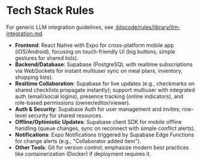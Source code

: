 # Tech Stack Rules

For generic LLM integration guidelines, see [.kilocode/rules/library/llm-integration.md](.kilocode/rules/library/llm-integration.md).

- **Frontend**: React Native with Expo for cross-platform mobile app (iOS/Android), focusing on touch-friendly UI (big buttons, simple gestures for shared lists).
- **Backend/Database**: Supabase (PostgreSQL with realtime subscriptions via WebSockets for instant multiuser sync on meal plans, inventory, shopping lists).
- **Realtime Collaboration**: Supabase for live updates (e.g., checkmarks on shared checklists propagate instantly); support multiuser with integrated auth (email/social logins), presence tracking (online indicators), and role-based permissions (owner/editor/viewer).
- **Auth & Security**: Supabase Auth for user management and invites; row-level security for shared resources.
- **Offline/Optimistic Updates**: Supabase client SDK for mobile offline handling (queue changes, sync on reconnect with simple conflict alerts).
- **Notifications**: Expo Notifications triggered by Supabase Edge Functions for change alerts (e.g., "Collaborator added item").
- **Other Tools**: Git for version control; emphasize modern best practices like containerization (Docker) if deployment requires it.